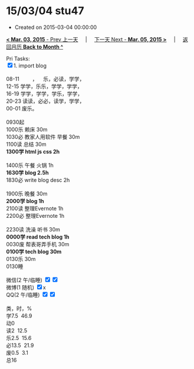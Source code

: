 # 15/03/04 stu47

- Created on 2015-03-04 00:00:00

[**< Mar. 03, 2015** - Prev 上一天](/lifelogs/2015/03/d03.md) &nbsp; &nbsp; | &nbsp; &nbsp; [下一天 Next - **Mar. 05, 2015 >**](/lifelogs/2015/03/d05.md) &nbsp; &nbsp; |  &nbsp; &nbsp; [返回月历 **Back to Month ^**](/lifelogs/2015/03/index.md)
<br/><div>Pri Tasks:<br/><input type="checkbox" checked="true"/>1. import blog</div><div><div><br/></div>08-11         ，    乐，必读，学学，<br/>12-15 学学，乐乐，学学，学学，<br/>16-19 学学，学学，学乐，学学，<br/>20-23 读读，必必，读学，学学，</div><div>00-01 废乐。<br/><div><br/></div>0930起<br/>1000乐 赖床 30m<br/>1030必 教家人用软件 早餐 30m</div><div>1100读 总结 30m<br/><b>1300学 html js css 2h</b><div><br/></div>1400乐 午餐 火锅 1h<br/><b>1630学 blog 2.5h</b></div><div>1830必 write blog desc 2h<div><br/></div>1900乐 晚餐 30m<br/><b>2000学 blog 1h</b></div><div>2100读 整理Evernote 1h</div><div>2200必 整理Evernote 1h</div><div><br/>2230读 洗澡 听书 30m</div><div><b>0000学 read tech blog 1h</b></div><div>0030废 帮表哥弄手机 30m</div><div><b>0100学 tech blog 30m</b></div><div>0130乐 30m</div><div>0130睡</div><div><br/>微信(2 午/临睡) <input type="checkbox" checked="true"/><input type="checkbox" checked="true"/><br/>微博(1 随机) <input type="checkbox" checked="true"/>x<br/>QQ(2 午/临睡) <input type="checkbox" checked="true"/><input type="checkbox" checked="true"/><br/><div><br/></div>类，时，%<br/>学7.5  46.9<br/>动0<br/>读2  12.5<br/>乐2.5  15.6<br/>必13.5  21.9<br/>废0.5  3.1<br/>总16</div>
